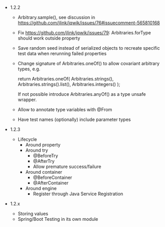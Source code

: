 - 1.2.2

  - Arbitrary.sample(), see discussion in https://github.com/jlink/jqwik/issues/76#issuecomment-565810168
  
  - Fix https://github.com/jlink/jqwik/issues/79:
    Arbitraries.forType should work outside property

  - Save random seed instead of serialized objects to recreate specific test data
    when rerunning failed properties

  - Change signature of Arbitraries.oneOf() to allow covariant arbitrary types, e.g.
  
    return Arbitraries.oneOf(
			Arbitraries.strings(),
			Arbitraries.strings().list(),
			Arbitraries.integers()
		);
		
	If not possible introduce Arbitraries.anyOf() as a type unsafe wrapper.

  - Allow to annotate type variables with @From

  - Have test names (optionally) include parameter types
  
- 1.2.3

  - Lifecycle
    - Around property
    - Around try
      - @BeforeTry
      - @AfterTry      
      - Allow premature success/failure
    - Around container
      - @BeforeContainer
      - @AfterContainer
    - Around engine
      - Register through Java Service Registration

- 1.2.x
  
  - Storing values
  - Spring/Boot Testing in its own module
 

